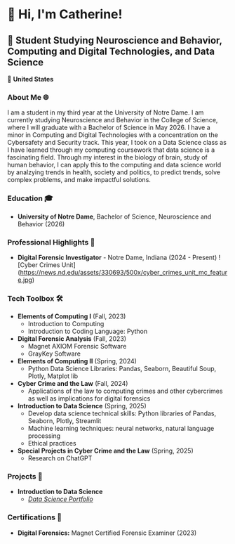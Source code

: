 # 👋 Hi, I'm Catherine!

## 🚀 Student Studying Neuroscience and Behavior, Computing and Digital Technologies, and Data Science

📍 **United States**  


### About Me 🌐
I am a student in my third year at the University of Notre Dame. I am currently studying Neuroscience and Behavior in the College of Science, where I will graduate with a Bachelor of Science in May 2026. I have a minor in Computing and Digital Technologies with a concentration on the Cybersafety and Security track. This year, I took on a Data Science class as I have learned through my computing coursework that data science is a fascinating field. Through my interest in the biology of brain, study of human behavior, I can apply this to the computing and data science world by analzying trends in health, society and politics, to predict trends, solve complex problems, and make impactful solutions. 

### Education 🎓
- **University of Notre Dame**, Bachelor of Science, Neuroscience and Behavior (2026)

### Professional Highlights 🌟
- **Digital Forensic Investigator** - Notre Dame, Indiana (2024 - Present)
! [Cyber Crimes Unit] (https://news.nd.edu/assets/330693/500x/cyber_crimes_unit_mc_feature.jpg)

### Tech Toolbox 🛠️
   - **Elements of Computing I** (Fall, 2023)
       - Introduction to Computing
       - Introduction to Coding Language: Python
   - **Digital Forensic Analysis** (Fall, 2023)
        - Magnet AXIOM Forensic Software
        - GrayKey Software
   - **Elements of Computing II** (Spring, 2024)
        - Python Data Science Libraries: Pandas, Seaborn, Beautiful Soup, Plotly, Matplot lib
   - **Cyber Crime and the Law** (Fall, 2024)
        - Applications of the law to computing crimes and other cybercrimes as well as implications for digital forensics 
   - **Introduction to Data Science** (Spring, 2025)
        - Develop data science technical skills: Python libraries of Pandas, Seaborn, Plotly, Streamlit
        - Machine learning techniques: neural networks, natural language processing
        - Ethical practices
   - **Special Projects in Cyber Crime and the Law** (Spring, 2025)
        - Research on ChatGPT
          
### Projects 🚀
- **Introduction to Data Science**
    - [*Data Science Portfolio*](https://github.com/ccloskey2/CLOSKEY-Data-Science-Portolio)
  

### Certifications 📜
- **Digital Forensics:** Magnet Certified Forensic Examiner (2023)

